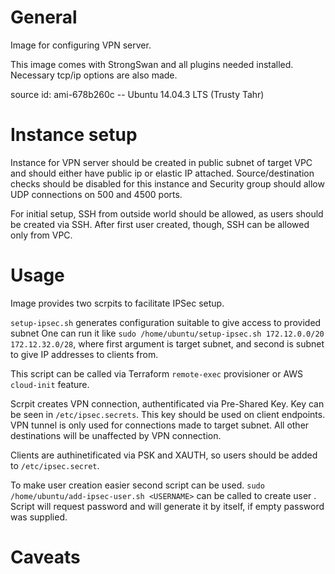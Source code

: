 
# General

Image for configuring VPN server.

This image comes with StrongSwan and all plugins needed installed.
Necessary tcp/ip options are also made.

source id: ami-678b260c -- Ubuntu 14.04.3 LTS (Trusty Tahr)

# Instance setup

Instance for VPN server should be created in public subnet of target VPC and should either have public ip
or elastic IP attached. Source/destination checks should be disabled for this instance and Security group
should allow UDP connections on 500 and 4500 ports.

For initial setup, SSH from outside world should be allowed, as users should be created via SSH.
After first user created, though, SSH can be allowed only from VPC.

# Usage

Image provides two scrpits to facilitate IPSec setup.

`setup-ipsec.sh` generates configuration suitable to give access to provided subnet
One can run it like `sudo /home/ubuntu/setup-ipsec.sh 172.12.0.0/20 172.12.32.0/28`, where first argument is
target subnet, and second is subnet to give IP addresses to clients from.

This script can be called via Terraform `remote-exec` provisioner or AWS `cloud-init` feature.

Scrpit creates VPN connection, authentificated via Pre-Shared Key. Key can be seen in `/etc/ipsec.secrets`.
This key should be used on client endpoints. VPN tunnel is only used for connections made to target
subnet. All other destinations will be unaffected by VPN connection.

Clients are authinetificated via PSK and XAUTH, so users should be added to `/etc/ipsec.secret`.

To make user creation easier second script can be used. `sudo /home/ubuntu/add-ipsec-user.sh <USERNAME>` can be
called to create user <USERNAME>. Script will request password and will generate it by itself, if empty
password was supplied.

# Caveats
